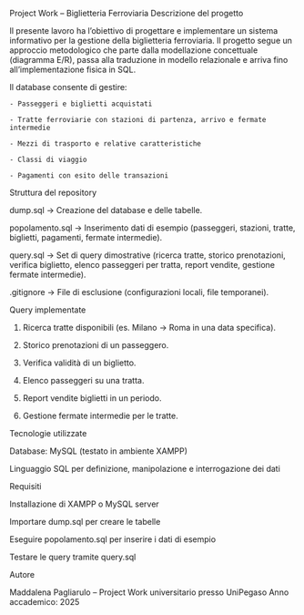 Project Work – Biglietteria Ferroviaria
Descrizione del progetto

Il presente lavoro ha l’obiettivo di progettare e implementare un sistema informativo per la gestione della biglietteria ferroviaria.
Il progetto segue un approccio metodologico che parte dalla modellazione concettuale (diagramma E/R), passa alla traduzione in modello relazionale e arriva fino all’implementazione fisica in SQL.

Il database consente di gestire:

    - Passeggeri e biglietti acquistati

    - Tratte ferroviarie con stazioni di partenza, arrivo e fermate intermedie

    - Mezzi di trasporto e relative caratteristiche

    - Classi di viaggio

    - Pagamenti con esito delle transazioni

Struttura del repository

dump.sql → Creazione del database e delle tabelle.

popolamento.sql → Inserimento dati di esempio (passeggeri, stazioni, tratte, biglietti, pagamenti, fermate intermedie).

query.sql → Set di query dimostrative (ricerca tratte, storico prenotazioni, verifica biglietto, elenco passeggeri per tratta, report vendite, gestione fermate intermedie).

.gitignore → File di esclusione (configurazioni locali, file temporanei).

Query implementate

  1) Ricerca tratte disponibili (es. Milano → Roma in una data specifica).

  2) Storico prenotazioni di un passeggero.

  3) Verifica validità di un biglietto.

  4) Elenco passeggeri su una tratta.

  5) Report vendite biglietti in un periodo.

  6) Gestione fermate intermedie per le tratte.

Tecnologie utilizzate

Database: MySQL (testato in ambiente XAMPP)

Linguaggio SQL per definizione, manipolazione e interrogazione dei dati

Requisiti

Installazione di XAMPP o MySQL server

Importare dump.sql per creare le tabelle

Eseguire popolamento.sql per inserire i dati di esempio

Testare le query tramite query.sql

Autore

Maddalena Pagliarulo – Project Work universitario presso UniPegaso
Anno accademico: 2025
